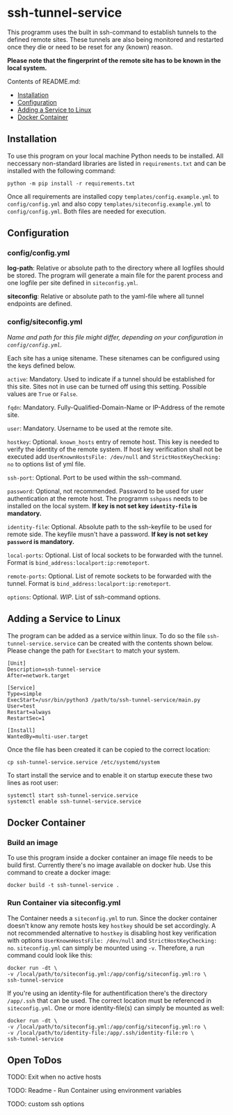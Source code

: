 # ssh-tunnel-service

This programm uses the built in ssh-command to establish tunnels to the defined remote sites. These
tunnels are also being monitored and restarted once they die or need to be reset for any (known)
reason.

**Please note that the fingerprint of the remote site has to be known in the local system.**

Contents of README.md:

- [Installation](#installation)
- [Configuration](#configuration)
- [Adding a Service to Linux](#adding-a-service-to-linux)
- [Docker Container](#docker-container)

## Installation

To use this program on your local machine Python needs to be installed. All neccessary non-standard
libraries are listed in `requirements.txt` and can be installed with the following command:

    python -m pip install -r requirements.txt

Once all requirements are installed copy `templates/config.example.yml` to `config/config.yml` and
also copy `templates/siteconfig.example.yml` to `config/config.yml`. Both files are needed for
execution.

## Configuration

### config/config.yml

**log-path**: Relative or absolute path to the directory where all logfiles should be stored.
The program will generate a main file for the parent process and one logfile per site defined in
`siteconfig.yml`.

**siteconfig**: Relative or absolute path to the yaml-file where all tunnel endpoints are defined.

### config/siteconfig.yml

*Name and path for this file might differ, depending on your configuration in `config/config.yml`.*

Each site has a uniqe sitename. These sitenames can be configured using the keys defined below.

`active`: Mandatory. Used to indicate if a tunnel should be established for this site. Sites not
in use can be turned off using this setting. Possible values are `True` or `False`.

`fqdn`: Mandatory. Fully-Qualified-Domain-Name or IP-Address of the remote site.

`user`: Mandatory. Username to be used at the remote site.

`hostkey`: Optional. `known_hosts` entry of remote host. This key is needed to verify the identity
of the remote system. If host key verification shall not be executed add
`UserKnownHostsFile: /dev/null` and `StrictHostKeyChecking: no` to options list of yml file.

`ssh-port`: Optional. Port to be used within the ssh-command.

`password`: Optional, not recommended. Password to be used for user authentication at the remote
host. The programm `sshpass` needs to be installed on the local system.
**If key is not set key `identity-file` is mandatory.**

`identity-file`: Optional. Absolute path to the ssh-keyfile to be used for remote side. The
keyfile musn't have a password. **If key is not set key `password` is mandatory.**

`local-ports`: Optional. List of local sockets to be forwarded with the tunnel. Format is
`bind_address:localport:ip:remoteport`.

`remote-ports`: Optional. List of remote sockets to be forwarded with the tunnel. Format is
`bind_address:localport:ip:remoteport`.

`options`: Optional. *WIP*. List of ssh-command options.

## Adding a Service to Linux

The program can be added as a service within linux. To do so the file `ssh-tunnel-service.service`
can be created with the contents shown below. Please change the path for `ExecStart` to match your
system.

    [Unit]
    Description=ssh-tunnel-service
    After=network.target
    
    [Service]
    Type=simple
    ExecStart=/usr/bin/python3 /path/to/ssh-tunnel-service/main.py
    User=test
    Restart=always
    RestartSec=1
    
    [Install]
    WantedBy=multi-user.target

Once the file has been created it can be copied to the correct location:

    cp ssh-tunnel-service.service /etc/systemd/system

To start install the service and to enable it on startup execute these two lines as root user:

    systemctl start ssh-tunnel-service.service
    systemctl enable ssh-tunnel-service.service

## Docker Container

### Build an image

To use this program inside a docker container an image file needs to be build first. Currently
there's no image available on docker hub. Use this command to create a docker image:

    docker build -t ssh-tunnel-service .

### Run Container via siteconfig.yml

The Container needs a `siteconfig.yml` to run. Since the docker container doesn't know any remote
hosts key `hostkey` should be set accordingly. A not recommended alternative to `hostkey` is
disabling host key verification with options `UserKnownHostsFile: /dev/null` and
`StrictHostKeyChecking: no`. `siteconfig.yml` can simply be mounted using `-v`. Therefore, a run
command could look like this:

    docker run -dt \
    -v /local/path/to/siteconfig.yml:/app/config/siteconfig.yml:ro \
    ssh-tunnel-service

If you're using an identity-file for authentification there's the directory `/app/.ssh` that can be
used. The correct location must be referenced in `siteconfig.yml`. One or more identity-file(s) can
simply be mounted as well:

    docker run -dt \
    -v /local/path/to/siteconfig.yml:/app/config/siteconfig.yml:ro \
    -v /local/path/to/identity-file:/app/.ssh/identity-file:ro \
    ssh-tunnel-service

## Open ToDos

TODO: Exit when no active hosts

TODO: Readme - Run Container using environment variables

TODO: custom ssh options
